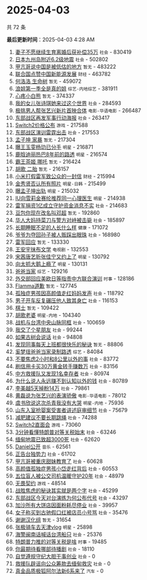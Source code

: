 # 2025-04-03

共 72 条


<!-- BEGIN -->

**最后更新时间**：2025-04-03 4:28 AM
1. [妻子不愿继续生育离婚后获补偿35万](https://m.weibo.cn/search?containerid=100103type%3D1%26t%3D10%26q%3D%23%E5%A6%BB%E5%AD%90%E4%B8%8D%E6%84%BF%E7%BB%A7%E7%BB%AD%E7%94%9F%E8%82%B2%E7%A6%BB%E5%A9%9A%E5%90%8E%E8%8E%B7%E8%A1%A5%E5%81%BF35%E4%B8%87%23&stream_entry_id=31&isnewpage=1&extparam=seat%3D1%26band_rank%3D1%26stream_entry_id%3D31%26pos%3D0%26filter_type%3Drealtimehot%26realpos%3D1%26c_type%3D31%26flag%3D1%26q%3D%2523%25E5%25A6%25BB%25E5%25AD%2590%25E4%25B8%258D%25E6%2584%25BF%25E7%25BB%25A7%25E7%25BB%25AD%25E7%2594%259F%25E8%2582%25B2%25E7%25A6%25BB%25E5%25A9%259A%25E5%2590%258E%25E8%258E%25B7%25E8%25A1%25A5%25E5%2581%25BF35%25E4%25B8%2587%2523%26cate%3D5001%26dgr%3D0%26lcate%3D5001%26display_time%3D1743611659%26pre_seqid%3D17436116598090180205223) `社会` - 830419
2. [日本九州岛附近6.2级地震](https://m.weibo.cn/search?containerid=100103type%3D1%26t%3D10%26q%3D%23%E6%97%A5%E6%9C%AC%E4%B9%9D%E5%B7%9E%E5%B2%9B%E9%99%84%E8%BF%916.2%E7%BA%A7%E5%9C%B0%E9%9C%87%23&stream_entry_id=31&isnewpage=1&extparam=seat%3D1%26band_rank%3D2%26stream_entry_id%3D31%26pos%3D1%26filter_type%3Drealtimehot%26realpos%3D2%26c_type%3D31%26flag%3D0%26q%3D%2523%25E6%2597%25A5%25E6%259C%25AC%25E4%25B9%259D%25E5%25B7%259E%25E5%25B2%259B%25E9%2599%2584%25E8%25BF%25916.2%25E7%25BA%25A7%25E5%259C%25B0%25E9%259C%2587%2523%26cate%3D5001%26dgr%3D0%26lcate%3D5001%26display_time%3D1743611659%26pre_seqid%3D17436116598090180205223) `社会` - 502802
3. [甲亢哥说中国是被低估的地方](https://m.weibo.cn/search?containerid=100103type%3D1%26t%3D10%26q%3D%E7%94%B2%E4%BA%A2%E5%93%A5%E8%AF%B4%E4%B8%AD%E5%9B%BD%E6%98%AF%E8%A2%AB%E4%BD%8E%E4%BC%B0%E7%9A%84%E5%9C%B0%E6%96%B9&stream_entry_id=31&isnewpage=1&extparam=seat%3D1%26band_rank%3D18%26stream_entry_id%3D31%26pos%3D17%26filter_type%3Drealtimehot%26realpos%3D18%26c_type%3D31%26flag%3D1%26q%3D%25E7%2594%25B2%25E4%25BA%25A2%25E5%2593%25A5%25E8%25AF%25B4%25E4%25B8%25AD%25E5%259B%25BD%25E6%2598%25AF%25E8%25A2%25AB%25E4%25BD%258E%25E4%25BC%25B0%25E7%259A%2584%25E5%259C%25B0%25E6%2596%25B9%26cate%3D5001%26dgr%3D0%26lcate%3D5001%26display_time%3D1743611659%26pre_seqid%3D17436116598090180205223) `暂无` - 483222
4. [联合国点赞中国新能源发展](https://m.weibo.cn/search?containerid=100103type%3D1%26t%3D10%26q%3D%23%E8%81%94%E5%90%88%E5%9B%BD%E7%82%B9%E8%B5%9E%E4%B8%AD%E5%9B%BD%E6%96%B0%E8%83%BD%E6%BA%90%E5%8F%91%E5%B1%95%23&stream_entry_id=31&isnewpage=1&extparam=seat%3D1%26band_rank%3D3%26stream_entry_id%3D31%26pos%3D2%26filter_type%3Drealtimehot%26realpos%3D3%26c_type%3D31%26flag%3D0%26q%3D%2523%25E8%2581%2594%25E5%2590%2588%25E5%259B%25BD%25E7%2582%25B9%25E8%25B5%259E%25E4%25B8%25AD%25E5%259B%25BD%25E6%2596%25B0%25E8%2583%25BD%25E6%25BA%2590%25E5%258F%2591%25E5%25B1%2595%2523%26cate%3D5001%26dgr%3D0%26lcate%3D5001%26display_time%3D1743611659%26pre_seqid%3D17436116598090180205223) `财经` - 463782
5. [何洛洛 生命树](https://m.weibo.cn/search?containerid=100103type%3D1%26t%3D10%26q%3D%E4%BD%95%E6%B4%9B%E6%B4%9B+%E7%94%9F%E5%91%BD%E6%A0%91&stream_entry_id=31&isnewpage=1&extparam=seat%3D1%26band_rank%3D4%26stream_entry_id%3D31%26pos%3D3%26filter_type%3Drealtimehot%26realpos%3D4%26c_type%3D31%26flag%3D1%26q%3D%25E4%25BD%2595%25E6%25B4%259B%25E6%25B4%259B%2520%25E7%2594%259F%25E5%2591%25BD%25E6%25A0%2591%26cate%3D5001%26dgr%3D0%26lcate%3D5001%26display_time%3D1743611659%26pre_seqid%3D17436116598090180205223) `暂无` - 459072
6. [浪姐第一季全是真的姐](https://m.weibo.cn/search?containerid=100103type%3D1%26t%3D10%26q%3D%23%E6%B5%AA%E5%A7%90%E7%AC%AC%E4%B8%80%E5%AD%A3%E5%85%A8%E6%98%AF%E7%9C%9F%E7%9A%84%E5%A7%90%23&stream_entry_id=31&isnewpage=1&extparam=seat%3D1%26band_rank%3D5%26stream_entry_id%3D31%26pos%3D4%26filter_type%3Drealtimehot%26realpos%3D5%26c_type%3D31%26flag%3D0%26q%3D%2523%25E6%25B5%25AA%25E5%25A7%2590%25E7%25AC%25AC%25E4%25B8%2580%25E5%25AD%25A3%25E5%2585%25A8%25E6%2598%25AF%25E7%259C%259F%25E7%259A%2584%25E5%25A7%2590%2523%26cate%3D5001%26dgr%3D0%26lcate%3D5001%26display_time%3D1743611659%26pre_seqid%3D17436116598090180205223) `综艺-内地综艺` - 381911
7. [心疼小白熊](https://m.weibo.cn/search?containerid=100103type%3D1%26t%3D10%26q%3D%E5%BF%83%E7%96%BC%E5%B0%8F%E7%99%BD%E7%86%8A&stream_entry_id=31&isnewpage=1&extparam=seat%3D1%26band_rank%3D6%26stream_entry_id%3D31%26pos%3D5%26filter_type%3Drealtimehot%26realpos%3D6%26c_type%3D31%26flag%3D1%26q%3D%25E5%25BF%2583%25E7%2596%25BC%25E5%25B0%258F%25E7%2599%25BD%25E7%2586%258A%26cate%3D5001%26dgr%3D0%26lcate%3D5001%26display_time%3D1743611659%26pre_seqid%3D17436116598090180205223) `暂无` - 374337
8. [我的女儿张诗琪她来过这个世界](https://m.weibo.cn/search?containerid=100103type%3D1%26t%3D10%26q%3D%23%E6%88%91%E7%9A%84%E5%A5%B3%E5%84%BF%E5%BC%A0%E8%AF%97%E7%90%AA%E5%A5%B9%E6%9D%A5%E8%BF%87%E8%BF%99%E4%B8%AA%E4%B8%96%E7%95%8C%23&stream_entry_id=31&isnewpage=1&extparam=seat%3D1%26band_rank%3D7%26stream_entry_id%3D31%26pos%3D6%26filter_type%3Drealtimehot%26realpos%3D7%26c_type%3D31%26flag%3D32768%26q%3D%2523%25E6%2588%2591%25E7%259A%2584%25E5%25A5%25B3%25E5%2584%25BF%25E5%25BC%25A0%25E8%25AF%2597%25E7%2590%25AA%25E5%25A5%25B9%25E6%259D%25A5%25E8%25BF%2587%25E8%25BF%2599%25E4%25B8%25AA%25E4%25B8%2596%25E7%2595%258C%2523%26cate%3D5001%26dgr%3D0%26lcate%3D5001%26display_time%3D1743611659%26pre_seqid%3D17436116598090180205223) `社会` - 284593
9. [极挑男人帮张艺兴新片首映合体](https://m.weibo.cn/search?containerid=100103type%3D1%26t%3D10%26q%3D%23%E6%9E%81%E6%8C%91%E7%94%B7%E4%BA%BA%E5%B8%AE%E5%BC%A0%E8%89%BA%E5%85%B4%E6%96%B0%E7%89%87%E9%A6%96%E6%98%A0%E5%90%88%E4%BD%93%23&stream_entry_id=31&isnewpage=1&extparam=seat%3D1%26band_rank%3D8%26stream_entry_id%3D31%26pos%3D7%26filter_type%3Drealtimehot%26realpos%3D8%26c_type%3D31%26flag%3D0%26q%3D%2523%25E6%259E%2581%25E6%258C%2591%25E7%2594%25B7%25E4%25BA%25BA%25E5%25B8%25AE%25E5%25BC%25A0%25E8%2589%25BA%25E5%2585%25B4%25E6%2596%25B0%25E7%2589%2587%25E9%25A6%2596%25E6%2598%25A0%25E5%2590%2588%25E4%25BD%2593%2523%26cate%3D5001%26dgr%3D0%26lcate%3D5001%26display_time%3D1743611659%26pre_seqid%3D17436116598090180205223) `电影-华语电影` - 266487
10. [东部战区再发军事行动海报](https://m.weibo.cn/search?containerid=100103type%3D1%26t%3D10%26q%3D%23%E4%B8%9C%E9%83%A8%E6%88%98%E5%8C%BA%E5%86%8D%E5%8F%91%E5%86%9B%E4%BA%8B%E8%A1%8C%E5%8A%A8%E6%B5%B7%E6%8A%A5%23&stream_entry_id=31&isnewpage=1&extparam=seat%3D1%26filter_type%3Drealtimehot%26lcate%3D5001%26c_type%3D31%26cate%3D5001%26pos%3D1%26dgr%3D0%26stream_entry_id%3D31%26realpos%3D2%26flag%3D1%26q%3D%2523%25E4%25B8%259C%25E9%2583%25A8%25E6%2588%2598%25E5%258C%25BA%25E5%2586%258D%25E5%258F%2591%25E5%2586%259B%25E4%25BA%258B%25E8%25A1%258C%25E5%258A%25A8%25E6%25B5%25B7%25E6%258A%25A5%2523%26band_rank%3D2%26display_time%3D1743614613%26pre_seqid%3D17436146135590155504641) `社会` - 263417
11. [Switch2价格公布](https://m.weibo.cn/search?containerid=100103type%3D1%26t%3D10%26q%3D%23Switch2%E4%BB%B7%E6%A0%BC%E5%85%AC%E5%B8%83%23&stream_entry_id=31&isnewpage=1&extparam=seat%3D1%26band_rank%3D9%26stream_entry_id%3D31%26pos%3D8%26filter_type%3Drealtimehot%26realpos%3D9%26c_type%3D31%26flag%3D0%26q%3D%2523Switch2%25E4%25BB%25B7%25E6%25A0%25BC%25E5%2585%25AC%25E5%25B8%2583%2523%26cate%3D5001%26dgr%3D0%26lcate%3D5001%26display_time%3D1743611659%26pre_seqid%3D17436116598090180205223) `游戏` - 217588
12. [东部战区演训雷霆出击](https://m.weibo.cn/search?containerid=100103type%3D1%26t%3D10%26q%3D%23%E4%B8%9C%E9%83%A8%E6%88%98%E5%8C%BA%E6%BC%94%E8%AE%AD%E9%9B%B7%E9%9C%86%E5%87%BA%E5%87%BB%23&stream_entry_id=31&isnewpage=1&extparam=seat%3D1%26band_rank%3D10%26stream_entry_id%3D31%26pos%3D9%26filter_type%3Drealtimehot%26realpos%3D10%26c_type%3D31%26flag%3D1%26q%3D%2523%25E4%25B8%259C%25E9%2583%25A8%25E6%2588%2598%25E5%258C%25BA%25E6%25BC%2594%25E8%25AE%25AD%25E9%259B%25B7%25E9%259C%2586%25E5%2587%25BA%25E5%2587%25BB%2523%26cate%3D5001%26dgr%3D0%26lcate%3D5001%26display_time%3D1743611659%26pre_seqid%3D17436116598090180205223) `社会` - 217553
13. [孟子坤 家暴](https://m.weibo.cn/search?containerid=100103type%3D1%26t%3D10%26q%3D%E5%AD%9F%E5%AD%90%E5%9D%A4+%E5%AE%B6%E6%9A%B4&stream_entry_id=31&isnewpage=1&extparam=seat%3D1%26band_rank%3D11%26stream_entry_id%3D31%26pos%3D10%26filter_type%3Drealtimehot%26realpos%3D11%26c_type%3D31%26flag%3D1%26q%3D%25E5%25AD%259F%25E5%25AD%2590%25E5%259D%25A4%2520%25E5%25AE%25B6%25E6%259A%25B4%26cate%3D5001%26dgr%3D0%26lcate%3D5001%26display_time%3D1743611659%26pre_seqid%3D17436116598090180205223) `暂无` - 217304
14. [曝王玉雯杨玏已分手](https://m.weibo.cn/search?containerid=100103type%3D1%26t%3D10%26q%3D%23%E6%9B%9D%E7%8E%8B%E7%8E%89%E9%9B%AF%E6%9D%A8%E7%8E%8F%E5%B7%B2%E5%88%86%E6%89%8B%23&stream_entry_id=31&isnewpage=1&extparam=seat%3D1%26band_rank%3D12%26stream_entry_id%3D31%26pos%3D11%26filter_type%3Drealtimehot%26realpos%3D12%26c_type%3D31%26flag%3D2%26q%3D%2523%25E6%259B%259D%25E7%258E%258B%25E7%258E%2589%25E9%259B%25AF%25E6%259D%25A8%25E7%258E%258F%25E5%25B7%25B2%25E5%2588%2586%25E6%2589%258B%2523%26cate%3D5001%26dgr%3D0%26lcate%3D5001%26display_time%3D1743611659%26pre_seqid%3D17436116598090180205223) `明星` - 216871
15. [鹿晗迪丽热巴8年前的路透](https://m.weibo.cn/search?containerid=100103type%3D1%26t%3D10%26q%3D%23%E9%B9%BF%E6%99%97%E8%BF%AA%E4%B8%BD%E7%83%AD%E5%B7%B48%E5%B9%B4%E5%89%8D%E7%9A%84%E8%B7%AF%E9%80%8F%23&stream_entry_id=31&isnewpage=1&extparam=seat%3D1%26band_rank%3D13%26stream_entry_id%3D31%26pos%3D12%26filter_type%3Drealtimehot%26realpos%3D13%26c_type%3D31%26flag%3D2%26q%3D%2523%25E9%25B9%25BF%25E6%2599%2597%25E8%25BF%25AA%25E4%25B8%25BD%25E7%2583%25AD%25E5%25B7%25B48%25E5%25B9%25B4%25E5%2589%258D%25E7%259A%2584%25E8%25B7%25AF%25E9%2580%258F%2523%26cate%3D5001%26dgr%3D0%26lcate%3D5001%26display_time%3D1743611659%26pre_seqid%3D17436116598090180205223) `明星` - 216574
16. [霸王茶姬 哪吒](https://m.weibo.cn/search?containerid=100103type%3D1%26t%3D10%26q%3D%E9%9C%B8%E7%8E%8B%E8%8C%B6%E5%A7%AC+%E5%93%AA%E5%90%92&stream_entry_id=31&isnewpage=1&extparam=seat%3D1%26band_rank%3D14%26stream_entry_id%3D31%26pos%3D13%26filter_type%3Drealtimehot%26realpos%3D14%26c_type%3D31%26flag%3D1%26q%3D%25E9%259C%25B8%25E7%258E%258B%25E8%258C%25B6%25E5%25A7%25AC%2520%25E5%2593%25AA%25E5%2590%2592%26cate%3D5001%26dgr%3D0%26lcate%3D5001%26display_time%3D1743611659%26pre_seqid%3D17436116598090180205223) `暂无` - 216424
17. [胡歌 二胎](https://m.weibo.cn/search?containerid=100103type%3D1%26t%3D10%26q%3D%E8%83%A1%E6%AD%8C+%E4%BA%8C%E8%83%8E&stream_entry_id=31&isnewpage=1&extparam=seat%3D1%26band_rank%3D15%26stream_entry_id%3D31%26pos%3D14%26filter_type%3Drealtimehot%26realpos%3D15%26c_type%3D31%26flag%3D2%26q%3D%25E8%2583%25A1%25E6%25AD%258C%2520%25E4%25BA%258C%25E8%2583%258E%26cate%3D5001%26dgr%3D0%26lcate%3D5001%26display_time%3D1743611659%26pre_seqid%3D17436116598090180205223) `暂无` - 216157
18. [小米打假雷军致公众的一封信](https://m.weibo.cn/search?containerid=100103type%3D1%26t%3D10%26q%3D%23%E5%B0%8F%E7%B1%B3%E6%89%93%E5%81%87%E9%9B%B7%E5%86%9B%E8%87%B4%E5%85%AC%E4%BC%97%E7%9A%84%E4%B8%80%E5%B0%81%E4%BF%A1%23&stream_entry_id=31&isnewpage=1&extparam=seat%3D1%26band_rank%3D16%26stream_entry_id%3D31%26pos%3D15%26filter_type%3Drealtimehot%26realpos%3D16%26c_type%3D31%26flag%3D2%26q%3D%2523%25E5%25B0%258F%25E7%25B1%25B3%25E6%2589%2593%25E5%2581%2587%25E9%259B%25B7%25E5%2586%259B%25E8%2587%25B4%25E5%2585%25AC%25E4%25BC%2597%25E7%259A%2584%25E4%25B8%2580%25E5%25B0%2581%25E4%25BF%25A1%2523%26cate%3D5001%26dgr%3D0%26lcate%3D5001%26display_time%3D1743611659%26pre_seqid%3D17436116598090180205223) `财经` - 215994
19. [金秀贤否认所有照片](https://m.weibo.cn/search?containerid=100103type%3D1%26t%3D10%26q%3D%23%E9%87%91%E7%A7%80%E8%B4%A4%E5%90%A6%E8%AE%A4%E6%89%80%E6%9C%89%E7%85%A7%E7%89%87%23&stream_entry_id=31&isnewpage=1&extparam=seat%3D1%26band_rank%3D17%26stream_entry_id%3D31%26pos%3D16%26filter_type%3Drealtimehot%26realpos%3D17%26c_type%3D31%26flag%3D1%26q%3D%2523%25E9%2587%2591%25E7%25A7%2580%25E8%25B4%25A4%25E5%2590%25A6%25E8%25AE%25A4%25E6%2589%2580%25E6%259C%2589%25E7%2585%25A7%25E7%2589%2587%2523%26cate%3D5001%26dgr%3D0%26lcate%3D5001%26display_time%3D1743611659%26pre_seqid%3D17436116598090180205223) `明星-日韩` - 215499
20. [曝孟子坤出轨](https://m.weibo.cn/search?containerid=100103type%3D1%26t%3D10%26q%3D%23%E6%9B%9D%E5%AD%9F%E5%AD%90%E5%9D%A4%E5%87%BA%E8%BD%A8%23&stream_entry_id=31&isnewpage=1&extparam=seat%3D1%26band_rank%3D19%26stream_entry_id%3D31%26pos%3D18%26filter_type%3Drealtimehot%26realpos%3D19%26c_type%3D31%26flag%3D0%26q%3D%2523%25E6%259B%259D%25E5%25AD%259F%25E5%25AD%2590%25E5%259D%25A4%25E5%2587%25BA%25E8%25BD%25A8%2523%26cate%3D5001%26dgr%3D0%26lcate%3D5001%26display_time%3D1743611659%26pre_seqid%3D17436116598090180205223) `明星` - 215032
21. [IU向雪莉金赛纶推荐同一心理医生](https://m.weibo.cn/search?containerid=100103type%3D1%26t%3D10%26q%3D%23IU%E5%90%91%E9%9B%AA%E8%8E%89%E9%87%91%E8%B5%9B%E7%BA%B6%E6%8E%A8%E8%8D%90%E5%90%8C%E4%B8%80%E5%BF%83%E7%90%86%E5%8C%BB%E7%94%9F%23&stream_entry_id=31&isnewpage=1&extparam=seat%3D1%26band_rank%3D20%26stream_entry_id%3D31%26pos%3D19%26filter_type%3Drealtimehot%26realpos%3D20%26c_type%3D31%26flag%3D2%26q%3D%2523IU%25E5%2590%2591%25E9%259B%25AA%25E8%258E%2589%25E9%2587%2591%25E8%25B5%259B%25E7%25BA%25B6%25E6%258E%25A8%25E8%258D%2590%25E5%2590%258C%25E4%25B8%2580%25E5%25BF%2583%25E7%2590%2586%25E5%258C%25BB%25E7%2594%259F%2523%26cate%3D5001%26dgr%3D0%26lcate%3D5001%26display_time%3D1743611659%26pre_seqid%3D17436116598090180205223) `明星` - 214938
22. [雷军捐资1亿成立守护资金消息不实](https://m.weibo.cn/search?containerid=100103type%3D1%26t%3D10%26q%3D%23%E9%9B%B7%E5%86%9B%E6%8D%90%E8%B5%841%E4%BA%BF%E6%88%90%E7%AB%8B%E5%AE%88%E6%8A%A4%E8%B5%84%E9%87%91%E6%B6%88%E6%81%AF%E4%B8%8D%E5%AE%9E%23&stream_entry_id=31&isnewpage=1&extparam=seat%3D1%26band_rank%3D21%26stream_entry_id%3D31%26pos%3D20%26filter_type%3Drealtimehot%26realpos%3D21%26c_type%3D31%26flag%3D32772%26q%3D%2523%25E9%259B%25B7%25E5%2586%259B%25E6%258D%2590%25E8%25B5%25841%25E4%25BA%25BF%25E6%2588%2590%25E7%25AB%258B%25E5%25AE%2588%25E6%258A%25A4%25E8%25B5%2584%25E9%2587%2591%25E6%25B6%2588%25E6%2581%25AF%25E4%25B8%258D%25E5%25AE%259E%2523%26cate%3D5001%26dgr%3D0%26lcate%3D5001%26display_time%3D1743611659%26pre_seqid%3D17436116598090180205223) `社会` - 214683
23. [豆包你现在改名叫邓超](https://m.weibo.cn/search?containerid=100103type%3D1%26t%3D10%26q%3D%E8%B1%86%E5%8C%85%E4%BD%A0%E7%8E%B0%E5%9C%A8%E6%94%B9%E5%90%8D%E5%8F%AB%E9%82%93%E8%B6%85&stream_entry_id=31&isnewpage=1&extparam=seat%3D1%26band_rank%3D22%26stream_entry_id%3D31%26pos%3D21%26filter_type%3Drealtimehot%26realpos%3D22%26c_type%3D31%26flag%3D1%26q%3D%25E8%25B1%2586%25E5%258C%2585%25E4%25BD%25A0%25E7%258E%25B0%25E5%259C%25A8%25E6%2594%25B9%25E5%2590%258D%25E5%258F%25AB%25E9%2582%2593%25E8%25B6%2585%26cate%3D5001%26dgr%3D0%26lcate%3D5001%26display_time%3D1743611659%26pre_seqid%3D17436116598090180205223) `暂无` - 192860
24. [华人大妈持菜刀与警方对峙被击毙](https://m.weibo.cn/search?containerid=100103type%3D1%26t%3D10%26q%3D%23%E5%8D%8E%E4%BA%BA%E5%A4%A7%E5%A6%88%E6%8C%81%E8%8F%9C%E5%88%80%E4%B8%8E%E8%AD%A6%E6%96%B9%E5%AF%B9%E5%B3%99%E8%A2%AB%E5%87%BB%E6%AF%99%23&stream_entry_id=31&isnewpage=1&extparam=seat%3D1%26band_rank%3D23%26stream_entry_id%3D31%26pos%3D22%26filter_type%3Drealtimehot%26realpos%3D23%26c_type%3D31%26flag%3D0%26q%3D%2523%25E5%258D%258E%25E4%25BA%25BA%25E5%25A4%25A7%25E5%25A6%2588%25E6%258C%2581%25E8%258F%259C%25E5%2588%2580%25E4%25B8%258E%25E8%25AD%25A6%25E6%2596%25B9%25E5%25AF%25B9%25E5%25B3%2599%25E8%25A2%25AB%25E5%2587%25BB%25E6%25AF%2599%2523%26cate%3D5001%26dgr%3D0%26lcate%3D5001%26display_time%3D1743611659%26pre_seqid%3D17436116598090180205223) `社会` - 185897
25. [长期睡眠不足的人长什么样](https://m.weibo.cn/search?containerid=100103type%3D1%26t%3D10%26q%3D%23%E9%95%BF%E6%9C%9F%E7%9D%A1%E7%9C%A0%E4%B8%8D%E8%B6%B3%E7%9A%84%E4%BA%BA%E9%95%BF%E4%BB%80%E4%B9%88%E6%A0%B7%23&stream_entry_id=31&isnewpage=1&extparam=seat%3D1%26band_rank%3D24%26stream_entry_id%3D31%26pos%3D23%26filter_type%3Drealtimehot%26realpos%3D24%26c_type%3D31%26flag%3D0%26q%3D%2523%25E9%2595%25BF%25E6%259C%259F%25E7%259D%25A1%25E7%259C%25A0%25E4%25B8%258D%25E8%25B6%25B3%25E7%259A%2584%25E4%25BA%25BA%25E9%2595%25BF%25E4%25BB%2580%25E4%25B9%2588%25E6%25A0%25B7%2523%26cate%3D5001%26dgr%3D0%26lcate%3D5001%26display_time%3D1743611659%26pre_seqid%3D17436116598090180205223) `健康` - 171072
26. [爷爷为夺回孙子被人贩踩出眼珠](https://m.weibo.cn/search?containerid=100103type%3D1%26t%3D10%26q%3D%23%E7%88%B7%E7%88%B7%E4%B8%BA%E5%A4%BA%E5%9B%9E%E5%AD%99%E5%AD%90%E8%A2%AB%E4%BA%BA%E8%B4%A9%E8%B8%A9%E5%87%BA%E7%9C%BC%E7%8F%A0%23&stream_entry_id=31&isnewpage=1&extparam=seat%3D1%26band_rank%3D25%26stream_entry_id%3D31%26pos%3D24%26filter_type%3Drealtimehot%26realpos%3D25%26c_type%3D31%26flag%3D0%26q%3D%2523%25E7%2588%25B7%25E7%2588%25B7%25E4%25B8%25BA%25E5%25A4%25BA%25E5%259B%259E%25E5%25AD%2599%25E5%25AD%2590%25E8%25A2%25AB%25E4%25BA%25BA%25E8%25B4%25A9%25E8%25B8%25A9%25E5%2587%25BA%25E7%259C%25BC%25E7%258F%25A0%2523%26cate%3D5001%26dgr%3D0%26lcate%3D5001%26display_time%3D1743611659%26pre_seqid%3D17436116598090180205223) `社会` - 168980
27. [雷军回应](https://m.weibo.cn/search?containerid=100103type%3D1%26t%3D10%26q%3D%E9%9B%B7%E5%86%9B%E5%9B%9E%E5%BA%94&stream_entry_id=31&isnewpage=1&extparam=seat%3D1%26band_rank%3D26%26stream_entry_id%3D31%26pos%3D25%26filter_type%3Drealtimehot%26realpos%3D26%26c_type%3D31%26flag%3D0%26q%3D%25E9%259B%25B7%25E5%2586%259B%25E5%259B%259E%25E5%25BA%2594%26cate%3D5001%26dgr%3D0%26lcate%3D5001%26display_time%3D1743611659%26pre_seqid%3D17436116598090180205223) `暂无` - 133330
28. [王安宇抹布文学](https://m.weibo.cn/search?containerid=100103type%3D1%26t%3D10%26q%3D%E7%8E%8B%E5%AE%89%E5%AE%87%E6%8A%B9%E5%B8%83%E6%96%87%E5%AD%A6&stream_entry_id=31&isnewpage=1&extparam=seat%3D1%26band_rank%3D27%26stream_entry_id%3D31%26pos%3D26%26filter_type%3Drealtimehot%26realpos%3D27%26c_type%3D31%26flag%3D1%26q%3D%25E7%258E%258B%25E5%25AE%2589%25E5%25AE%2587%25E6%258A%25B9%25E5%25B8%2583%25E6%2596%2587%25E5%25AD%25A6%26cate%3D5001%26dgr%3D0%26lcate%3D5001%26display_time%3D1743611659%26pre_seqid%3D17436116598090180205223) `电视剧` - 132553
29. [宋茜唐艺昕张佳宁又约上了](https://m.weibo.cn/search?containerid=100103type%3D1%26t%3D10%26q%3D%23%E5%AE%8B%E8%8C%9C%E5%94%90%E8%89%BA%E6%98%95%E5%BC%A0%E4%BD%B3%E5%AE%81%E5%8F%88%E7%BA%A6%E4%B8%8A%E4%BA%86%23&stream_entry_id=31&isnewpage=1&extparam=seat%3D1%26band_rank%3D28%26stream_entry_id%3D31%26pos%3D27%26filter_type%3Drealtimehot%26realpos%3D28%26c_type%3D31%26flag%3D0%26q%3D%2523%25E5%25AE%258B%25E8%258C%259C%25E5%2594%2590%25E8%2589%25BA%25E6%2598%2595%25E5%25BC%25A0%25E4%25BD%25B3%25E5%25AE%2581%25E5%258F%2588%25E7%25BA%25A6%25E4%25B8%258A%25E4%25BA%2586%2523%26cate%3D5001%26dgr%3D0%26lcate%3D5001%26display_time%3D1743611659%26pre_seqid%3D17436116598090180205223) `明星` - 130792
30. [向太抓大鹅上瘾了](https://m.weibo.cn/search?containerid=100103type%3D1%26t%3D10%26q%3D%23%E5%90%91%E5%A4%AA%E6%8A%93%E5%A4%A7%E9%B9%85%E4%B8%8A%E7%98%BE%E4%BA%86%23&stream_entry_id=31&isnewpage=1&extparam=seat%3D1%26band_rank%3D29%26stream_entry_id%3D31%26pos%3D28%26filter_type%3Drealtimehot%26realpos%3D29%26c_type%3D31%26flag%3D0%26q%3D%2523%25E5%2590%2591%25E5%25A4%25AA%25E6%258A%2593%25E5%25A4%25A7%25E9%25B9%2585%25E4%25B8%258A%25E7%2598%25BE%25E4%25BA%2586%2523%26cate%3D5001%26dgr%3D0%26lcate%3D5001%26display_time%3D1743611659%26pre_seqid%3D17436116598090180205223) `明星` - 130131
31. [爸爸当家](https://m.weibo.cn/search?containerid=100103type%3D1%26t%3D10%26q%3D%E7%88%B8%E7%88%B8%E5%BD%93%E5%AE%B6&stream_entry_id=31&isnewpage=1&extparam=seat%3D1%26band_rank%3D30%26stream_entry_id%3D31%26pos%3D29%26filter_type%3Drealtimehot%26realpos%3D30%26c_type%3D31%26flag%3D1%26q%3D%25E7%2588%25B8%25E7%2588%25B8%25E5%25BD%2593%25E5%25AE%25B6%26cate%3D5001%26dgr%3D0%26lcate%3D5001%26display_time%3D1743611659%26pre_seqid%3D17436116598090180205223) `综艺` - 129216
32. [外交部回应美欧日等指责中方联合演训](https://m.weibo.cn/search?containerid=100103type%3D1%26t%3D10%26q%3D%23%E5%A4%96%E4%BA%A4%E9%83%A8%E5%9B%9E%E5%BA%94%E7%BE%8E%E6%AC%A7%E6%97%A5%E7%AD%89%E6%8C%87%E8%B4%A3%E4%B8%AD%E6%96%B9%E8%81%94%E5%90%88%E6%BC%94%E8%AE%AD%23&stream_entry_id=31&isnewpage=1&extparam=seat%3D1%26band_rank%3D31%26stream_entry_id%3D31%26pos%3D30%26filter_type%3Drealtimehot%26realpos%3D31%26c_type%3D31%26flag%3D1%26q%3D%2523%25E5%25A4%2596%25E4%25BA%25A4%25E9%2583%25A8%25E5%259B%259E%25E5%25BA%2594%25E7%25BE%258E%25E6%25AC%25A7%25E6%2597%25A5%25E7%25AD%2589%25E6%258C%2587%25E8%25B4%25A3%25E4%25B8%25AD%25E6%2596%25B9%25E8%2581%2594%25E5%2590%2588%25E6%25BC%2594%25E8%25AE%25AD%2523%26cate%3D5001%26dgr%3D0%26lcate%3D5001%26display_time%3D1743611659%26pre_seqid%3D17436116598090180205223) `时事` - 128186
33. [Flamma道歉](https://m.weibo.cn/search?containerid=100103type%3D1%26t%3D10%26q%3DFlamma%E9%81%93%E6%AD%89&stream_entry_id=31&isnewpage=1&extparam=seat%3D1%26band_rank%3D32%26stream_entry_id%3D31%26pos%3D31%26filter_type%3Drealtimehot%26realpos%3D32%26c_type%3D31%26flag%3D1%26q%3DFlamma%25E9%2581%2593%25E6%25AD%2589%26cate%3D5001%26dgr%3D0%26lcate%3D5001%26display_time%3D1743611659%26pre_seqid%3D17436116598090180205223) `暂无` - 127745
34. [孤独症男孩因高颜值走红妈妈发声](https://m.weibo.cn/search?containerid=100103type%3D1%26t%3D10%26q%3D%23%E5%AD%A4%E7%8B%AC%E7%97%87%E7%94%B7%E5%AD%A9%E5%9B%A0%E9%AB%98%E9%A2%9C%E5%80%BC%E8%B5%B0%E7%BA%A2%E5%A6%88%E5%A6%88%E5%8F%91%E5%A3%B0%23&stream_entry_id=31&isnewpage=1&extparam=seat%3D1%26band_rank%3D33%26stream_entry_id%3D31%26pos%3D32%26filter_type%3Drealtimehot%26realpos%3D33%26c_type%3D31%26flag%3D0%26q%3D%2523%25E5%25AD%25A4%25E7%258B%25AC%25E7%2597%2587%25E7%2594%25B7%25E5%25AD%25A9%25E5%259B%25A0%25E9%25AB%2598%25E9%25A2%259C%25E5%2580%25BC%25E8%25B5%25B0%25E7%25BA%25A2%25E5%25A6%2588%25E5%25A6%2588%25E5%258F%2591%25E5%25A3%25B0%2523%26cate%3D5001%26dgr%3D0%26lcate%3D5001%26display_time%3D1743611659%26pre_seqid%3D17436116598090180205223) `社会` - 118792
35. [男子开车反复碾压他人致其身亡](https://m.weibo.cn/search?containerid=100103type%3D1%26t%3D10%26q%3D%23%E7%94%B7%E5%AD%90%E5%BC%80%E8%BD%A6%E5%8F%8D%E5%A4%8D%E7%A2%BE%E5%8E%8B%E4%BB%96%E4%BA%BA%E8%87%B4%E5%85%B6%E8%BA%AB%E4%BA%A1%23&stream_entry_id=31&isnewpage=1&extparam=seat%3D1%26band_rank%3D34%26stream_entry_id%3D31%26pos%3D33%26filter_type%3Drealtimehot%26realpos%3D34%26c_type%3D31%26flag%3D0%26q%3D%2523%25E7%2594%25B7%25E5%25AD%2590%25E5%25BC%2580%25E8%25BD%25A6%25E5%258F%258D%25E5%25A4%258D%25E7%25A2%25BE%25E5%258E%258B%25E4%25BB%2596%25E4%25BA%25BA%25E8%2587%25B4%25E5%2585%25B6%25E8%25BA%25AB%25E4%25BA%25A1%2523%26cate%3D5001%26dgr%3D0%26lcate%3D5001%26display_time%3D1743611659%26pre_seqid%3D17436116598090180205223) `社会` - 116153
36. [棋士](https://m.weibo.cn/search?containerid=100103type%3D1%26t%3D10%26q%3D%E6%A3%8B%E5%A3%AB&stream_entry_id=31&isnewpage=1&extparam=seat%3D1%26band_rank%3D35%26stream_entry_id%3D31%26pos%3D34%26filter_type%3Drealtimehot%26realpos%3D35%26c_type%3D31%26flag%3D1%26q%3D%25E6%25A3%258B%25E5%25A3%25AB%26cate%3D5001%26dgr%3D0%26lcate%3D5001%26display_time%3D1743611659%26pre_seqid%3D17436116598090180205223) `暂无` - 109422
37. [胡歌老婆](https://m.weibo.cn/search?containerid=100103type%3D1%26t%3D10%26q%3D%E8%83%A1%E6%AD%8C%E8%80%81%E5%A9%86&stream_entry_id=31&isnewpage=1&extparam=seat%3D1%26band_rank%3D36%26stream_entry_id%3D31%26pos%3D35%26filter_type%3Drealtimehot%26realpos%3D36%26c_type%3D31%26flag%3D0%26q%3D%25E8%2583%25A1%25E6%25AD%258C%25E8%2580%2581%25E5%25A9%2586%26cate%3D5001%26dgr%3D0%26lcate%3D5001%26display_time%3D1743611659%26pre_seqid%3D17436116598090180205223) `明星-内地` - 104340
38. [战机与台湾中央山脉同框](https://m.weibo.cn/search?containerid=100103type%3D1%26t%3D10%26q%3D%23%E6%88%98%E6%9C%BA%E4%B8%8E%E5%8F%B0%E6%B9%BE%E4%B8%AD%E5%A4%AE%E5%B1%B1%E8%84%89%E5%90%8C%E6%A1%86%23&stream_entry_id=31&isnewpage=1&extparam=seat%3D1%26band_rank%3D37%26stream_entry_id%3D31%26pos%3D36%26filter_type%3Drealtimehot%26realpos%3D37%26c_type%3D31%26flag%3D0%26q%3D%2523%25E6%2588%2598%25E6%259C%25BA%25E4%25B8%258E%25E5%258F%25B0%25E6%25B9%25BE%25E4%25B8%25AD%25E5%25A4%25AE%25E5%25B1%25B1%25E8%2584%2589%25E5%2590%258C%25E6%25A1%2586%2523%26cate%3D5001%26dgr%3D0%26lcate%3D5001%26display_time%3D1743611659%26pre_seqid%3D17436116598090180205223) `社会` - 100659
39. [我交了个星朋友](https://m.weibo.cn/search?containerid=100103type%3D1%26t%3D10%26q%3D%23%E6%88%91%E4%BA%A4%E4%BA%86%E4%B8%AA%E6%98%9F%E6%9C%8B%E5%8F%8B%23&stream_entry_id=31&isnewpage=1&extparam=seat%3D1%26band_rank%3D39%26stream_entry_id%3D31%26pos%3D38%26filter_type%3Drealtimehot%26realpos%3D39%26c_type%3D31%26flag%3D1%26q%3D%2523%25E6%2588%2591%25E4%25BA%25A4%25E4%25BA%2586%25E4%25B8%25AA%25E6%2598%259F%25E6%259C%258B%25E5%258F%258B%2523%26cate%3D5001%26dgr%3D0%26lcate%3D5001%26display_time%3D1743611659%26pre_seqid%3D17436116598090180205223) `社会` - 99244
40. [如果古树会说话](https://m.weibo.cn/search?containerid=100103type%3D1%26t%3D10%26q%3D%23%E5%A6%82%E6%9E%9C%E5%8F%A4%E6%A0%91%E4%BC%9A%E8%AF%B4%E8%AF%9D%23&stream_entry_id=31&isnewpage=1&extparam=seat%3D1%26band_rank%3D38%26stream_entry_id%3D31%26pos%3D37%26filter_type%3Drealtimehot%26realpos%3D38%26c_type%3D31%26flag%3D0%26q%3D%2523%25E5%25A6%2582%25E6%259E%259C%25E5%258F%25A4%25E6%25A0%2591%25E4%25BC%259A%25E8%25AF%25B4%25E8%25AF%259D%2523%26cate%3D5001%26dgr%3D0%26lcate%3D5001%26display_time%3D1743611659%26pre_seqid%3D17436116598090180205223) `社会` - 94808
41. [发现同事每天上班都很快乐的秘诀](https://m.weibo.cn/search?containerid=100103type%3D1%26t%3D10%26q%3D%E5%8F%91%E7%8E%B0%E5%90%8C%E4%BA%8B%E6%AF%8F%E5%A4%A9%E4%B8%8A%E7%8F%AD%E9%83%BD%E5%BE%88%E5%BF%AB%E4%B9%90%E7%9A%84%E7%A7%98%E8%AF%80&stream_entry_id=31&isnewpage=1&extparam=seat%3D1%26band_rank%3D40%26stream_entry_id%3D31%26pos%3D39%26filter_type%3Drealtimehot%26realpos%3D40%26c_type%3D31%26flag%3D0%26q%3D%25E5%258F%2591%25E7%258E%25B0%25E5%2590%258C%25E4%25BA%258B%25E6%25AF%258F%25E5%25A4%25A9%25E4%25B8%258A%25E7%258F%25AD%25E9%2583%25BD%25E5%25BE%2588%25E5%25BF%25AB%25E4%25B9%2590%25E7%259A%2584%25E7%25A7%2598%25E8%25AF%2580%26cate%3D5001%26dgr%3D0%26lcate%3D5001%26display_time%3D1743611659%26pre_seqid%3D17436116598090180205223) `暂无` - 88806
42. [奚梦瑶爸爸当家录制路透](https://m.weibo.cn/search?containerid=100103type%3D1%26t%3D10%26q%3D%23%E5%A5%9A%E6%A2%A6%E7%91%B6%E7%88%B8%E7%88%B8%E5%BD%93%E5%AE%B6%E5%BD%95%E5%88%B6%E8%B7%AF%E9%80%8F%23&stream_entry_id=31&isnewpage=1&extparam=seat%3D1%26band_rank%3D41%26stream_entry_id%3D31%26pos%3D40%26filter_type%3Drealtimehot%26realpos%3D41%26c_type%3D31%26flag%3D0%26q%3D%2523%25E5%25A5%259A%25E6%25A2%25A6%25E7%2591%25B6%25E7%2588%25B8%25E7%2588%25B8%25E5%25BD%2593%25E5%25AE%25B6%25E5%25BD%2595%25E5%2588%25B6%25E8%25B7%25AF%25E9%2580%258F%2523%26cate%3D5001%26dgr%3D0%26lcate%3D5001%26display_time%3D1743611659%26pre_seqid%3D17436116598090180205223) `综艺` - 84084
43. [不要焦虑2小时和8公里以外的事](https://m.weibo.cn/search?containerid=100103type%3D1%26t%3D10%26q%3D%23%E4%B8%8D%E8%A6%81%E7%84%A6%E8%99%912%E5%B0%8F%E6%97%B6%E5%92%8C8%E5%85%AC%E9%87%8C%E4%BB%A5%E5%A4%96%E7%9A%84%E4%BA%8B%23&stream_entry_id=31&isnewpage=1&extparam=seat%3D1%26band_rank%3D42%26stream_entry_id%3D31%26pos%3D41%26filter_type%3Drealtimehot%26realpos%3D42%26c_type%3D31%26flag%3D1%26q%3D%2523%25E4%25B8%258D%25E8%25A6%2581%25E7%2584%25A6%25E8%2599%25912%25E5%25B0%258F%25E6%2597%25B6%25E5%2592%258C8%25E5%2585%25AC%25E9%2587%258C%25E4%25BB%25A5%25E5%25A4%2596%25E7%259A%2584%25E4%25BA%258B%2523%26cate%3D5001%26dgr%3D0%26lcate%3D5001%26display_time%3D1743611659%26pre_seqid%3D17436116598090180205223) `社会` - 83772
44. [刷信用卡买30万黄金转手赚数万](https://m.weibo.cn/search?containerid=100103type%3D1%26t%3D10%26q%3D%23%E5%88%B7%E4%BF%A1%E7%94%A8%E5%8D%A1%E4%B9%B030%E4%B8%87%E9%BB%84%E9%87%91%E8%BD%AC%E6%89%8B%E8%B5%9A%E6%95%B0%E4%B8%87%23&stream_entry_id=31&isnewpage=1&extparam=seat%3D1%26band_rank%3D43%26stream_entry_id%3D31%26pos%3D42%26filter_type%3Drealtimehot%26realpos%3D43%26c_type%3D31%26flag%3D0%26q%3D%2523%25E5%2588%25B7%25E4%25BF%25A1%25E7%2594%25A8%25E5%258D%25A1%25E4%25B9%25B030%25E4%25B8%2587%25E9%25BB%2584%25E9%2587%2591%25E8%25BD%25AC%25E6%2589%258B%25E8%25B5%259A%25E6%2595%25B0%25E4%25B8%2587%2523%26cate%3D5001%26dgr%3D0%26lcate%3D5001%26display_time%3D1743611659%26pre_seqid%3D17436116598090180205223) `社会` - 83156
45. [中方救援队又发现1名幸存者](https://m.weibo.cn/search?containerid=100103type%3D1%26t%3D10%26q%3D%23%E4%B8%AD%E6%96%B9%E6%95%91%E6%8F%B4%E9%98%9F%E5%8F%88%E5%8F%91%E7%8E%B01%E5%90%8D%E5%B9%B8%E5%AD%98%E8%80%85%23&stream_entry_id=31&isnewpage=1&extparam=seat%3D1%26filter_type%3Drealtimehot%26lcate%3D5001%26c_type%3D31%26cate%3D5001%26pos%3D24%26dgr%3D0%26stream_entry_id%3D31%26realpos%3D25%26flag%3D1%26q%3D%2523%25E4%25B8%25AD%25E6%2596%25B9%25E6%2595%2591%25E6%258F%25B4%25E9%2598%259F%25E5%258F%2588%25E5%258F%2591%25E7%258E%25B01%25E5%2590%258D%25E5%25B9%25B8%25E5%25AD%2598%25E8%2580%2585%2523%26band_rank%3D25%26display_time%3D1743614613%26pre_seqid%3D17436146135590155504641) `社会` - 80974
46. [为什么说人永远赚不到认知以外的钱](https://m.weibo.cn/search?containerid=100103type%3D1%26t%3D10%26q%3D%23%E4%B8%BA%E4%BB%80%E4%B9%88%E8%AF%B4%E4%BA%BA%E6%B0%B8%E8%BF%9C%E8%B5%9A%E4%B8%8D%E5%88%B0%E8%AE%A4%E7%9F%A5%E4%BB%A5%E5%A4%96%E7%9A%84%E9%92%B1%23&stream_entry_id=31&isnewpage=1&extparam=seat%3D1%26band_rank%3D44%26stream_entry_id%3D31%26pos%3D43%26filter_type%3Drealtimehot%26realpos%3D44%26c_type%3D31%26flag%3D0%26q%3D%2523%25E4%25B8%25BA%25E4%25BB%2580%25E4%25B9%2588%25E8%25AF%25B4%25E4%25BA%25BA%25E6%25B0%25B8%25E8%25BF%259C%25E8%25B5%259A%25E4%25B8%258D%25E5%2588%25B0%25E8%25AE%25A4%25E7%259F%25A5%25E4%25BB%25A5%25E5%25A4%2596%25E7%259A%2584%25E9%2592%25B1%2523%26cate%3D5001%26dgr%3D0%26lcate%3D5001%26display_time%3D1743611659%26pre_seqid%3D17436116598090180205223) `社会` - 80789
47. [李美越5天掉粉14万](https://m.weibo.cn/search?containerid=100103type%3D1%26t%3D10%26q%3D%23%E6%9D%8E%E7%BE%8E%E8%B6%8A5%E5%A4%A9%E6%8E%89%E7%B2%8914%E4%B8%87%23&stream_entry_id=31&isnewpage=1&extparam=seat%3D1%26filter_type%3Drealtimehot%26lcate%3D5001%26c_type%3D31%26cate%3D5001%26pos%3D25%26dgr%3D0%26stream_entry_id%3D31%26realpos%3D26%26flag%3D1%26q%3D%2523%25E6%259D%258E%25E7%25BE%258E%25E8%25B6%258A5%25E5%25A4%25A9%25E6%258E%2589%25E7%25B2%258914%25E4%25B8%2587%2523%26band_rank%3D26%26display_time%3D1743614613%26pre_seqid%3D17436146135590155504641) `社会` - 79861
48. [黄磊说为张艺兴的表演骄傲](https://m.weibo.cn/search?containerid=100103type%3D1%26t%3D10%26q%3D%23%E9%BB%84%E7%A3%8A%E8%AF%B4%E4%B8%BA%E5%BC%A0%E8%89%BA%E5%85%B4%E7%9A%84%E8%A1%A8%E6%BC%94%E9%AA%84%E5%82%B2%23&stream_entry_id=31&isnewpage=1&extparam=seat%3D1%26filter_type%3Drealtimehot%26lcate%3D5001%26c_type%3D31%26cate%3D5001%26pos%3D27%26dgr%3D0%26stream_entry_id%3D31%26realpos%3D28%26flag%3D1%26q%3D%2523%25E9%25BB%2584%25E7%25A3%258A%25E8%25AF%25B4%25E4%25B8%25BA%25E5%25BC%25A0%25E8%2589%25BA%25E5%2585%25B4%25E7%259A%2584%25E8%25A1%25A8%25E6%25BC%2594%25E9%25AA%2584%25E5%2582%25B2%2523%26band_rank%3D28%26display_time%3D1743614613%26pre_seqid%3D17436146135590155504641) `电影-华语电影` - 78012
49. [虞书欣说这次杀青我没有大哭](https://m.weibo.cn/search?containerid=100103type%3D1%26t%3D10%26q%3D%23%E8%99%9E%E4%B9%A6%E6%AC%A3%E8%AF%B4%E8%BF%99%E6%AC%A1%E6%9D%80%E9%9D%92%E6%88%91%E6%B2%A1%E6%9C%89%E5%A4%A7%E5%93%AD%23&stream_entry_id=31&isnewpage=1&extparam=seat%3D1%26filter_type%3Drealtimehot%26lcate%3D5001%26c_type%3D31%26cate%3D5001%26pos%3D29%26dgr%3D0%26stream_entry_id%3D31%26realpos%3D30%26flag%3D1%26q%3D%2523%25E8%2599%259E%25E4%25B9%25A6%25E6%25AC%25A3%25E8%25AF%25B4%25E8%25BF%2599%25E6%25AC%25A1%25E6%259D%2580%25E9%259D%2592%25E6%2588%2591%25E6%25B2%25A1%25E6%259C%2589%25E5%25A4%25A7%25E5%2593%25AD%2523%26band_rank%3D30%26display_time%3D1743614613%26pre_seqid%3D17436146135590155504641) `明星-内地` - 75936
50. [山东入室抢婴案受害者讲述庭审细节](https://m.weibo.cn/search?containerid=100103type%3D1%26t%3D10%26q%3D%23%E5%B1%B1%E4%B8%9C%E5%85%A5%E5%AE%A4%E6%8A%A2%E5%A9%B4%E6%A1%88%E5%8F%97%E5%AE%B3%E8%80%85%E8%AE%B2%E8%BF%B0%E5%BA%AD%E5%AE%A1%E7%BB%86%E8%8A%82%23&stream_entry_id=31&isnewpage=1&extparam=seat%3D1%26filter_type%3Drealtimehot%26lcate%3D5001%26c_type%3D31%26cate%3D5001%26pos%3D30%26dgr%3D0%26stream_entry_id%3D31%26realpos%3D31%26flag%3D1%26q%3D%2523%25E5%25B1%25B1%25E4%25B8%259C%25E5%2585%25A5%25E5%25AE%25A4%25E6%258A%25A2%25E5%25A9%25B4%25E6%25A1%2588%25E5%258F%2597%25E5%25AE%25B3%25E8%2580%2585%25E8%25AE%25B2%25E8%25BF%25B0%25E5%25BA%25AD%25E5%25AE%25A1%25E7%25BB%2586%25E8%258A%2582%2523%26band_rank%3D31%26display_time%3D1743614613%26pre_seqid%3D17436146135590155504641) `社会` - 75679
51. [减肥建议不要长期跳绳](https://m.weibo.cn/search?containerid=100103type%3D1%26t%3D10%26q%3D%23%E5%87%8F%E8%82%A5%E5%BB%BA%E8%AE%AE%E4%B8%8D%E8%A6%81%E9%95%BF%E6%9C%9F%E8%B7%B3%E7%BB%B3%23&stream_entry_id=31&isnewpage=1&extparam=seat%3D1%26band_rank%3D45%26stream_entry_id%3D31%26pos%3D44%26filter_type%3Drealtimehot%26realpos%3D45%26c_type%3D31%26flag%3D0%26q%3D%2523%25E5%2587%258F%25E8%2582%25A5%25E5%25BB%25BA%25E8%25AE%25AE%25E4%25B8%258D%25E8%25A6%2581%25E9%2595%25BF%25E6%259C%259F%25E8%25B7%25B3%25E7%25BB%25B3%2523%26cate%3D5001%26dgr%3D0%26lcate%3D5001%26display_time%3D1743611659%26pre_seqid%3D17436116598090180205223) `社会` - 74288
52. [Switch2直面会](https://m.weibo.cn/search?containerid=100103type%3D1%26t%3D10%26q%3DSwitch2%E7%9B%B4%E9%9D%A2%E4%BC%9A&stream_entry_id=31&isnewpage=1&extparam=seat%3D1%26band_rank%3D46%26stream_entry_id%3D31%26pos%3D45%26filter_type%3Drealtimehot%26realpos%3D46%26c_type%3D31%26flag%3D0%26q%3DSwitch2%25E7%259B%25B4%25E9%259D%25A2%25E4%25BC%259A%26cate%3D5001%26dgr%3D0%26lcate%3D5001%26display_time%3D1743611659%26pre_seqid%3D17436116598090180205223) `游戏` - 73060
53. [3分钟看懂特朗普对等关税始末](https://m.weibo.cn/search?containerid=100103type%3D1%26t%3D10%26q%3D%233%E5%88%86%E9%92%9F%E7%9C%8B%E6%87%82%E7%89%B9%E6%9C%97%E6%99%AE%E5%AF%B9%E7%AD%89%E5%85%B3%E7%A8%8E%E5%A7%8B%E6%9C%AB%23&stream_entry_id=31&isnewpage=1&extparam=seat%3D1%26band_rank%3D47%26stream_entry_id%3D31%26pos%3D46%26filter_type%3Drealtimehot%26realpos%3D47%26c_type%3D31%26flag%3D1%26q%3D%25233%25E5%2588%2586%25E9%2592%259F%25E7%259C%258B%25E6%2587%2582%25E7%2589%25B9%25E6%259C%2597%25E6%2599%25AE%25E5%25AF%25B9%25E7%25AD%2589%25E5%2585%25B3%25E7%25A8%258E%25E5%25A7%258B%25E6%259C%25AB%2523%26cate%3D5001%26dgr%3D0%26lcate%3D5001%26display_time%3D1743611659%26pre_seqid%3D17436116598090180205223) `社会` - 63246
54. [缅甸地震已致超3000死](https://m.weibo.cn/search?containerid=100103type%3D1%26t%3D10%26q%3D%23%E7%BC%85%E7%94%B8%E5%9C%B0%E9%9C%87%E5%B7%B2%E8%87%B4%E8%B6%853000%E6%AD%BB%23&stream_entry_id=31&isnewpage=1&extparam=seat%3D1%26band_rank%3D48%26stream_entry_id%3D31%26pos%3D47%26filter_type%3Drealtimehot%26realpos%3D48%26c_type%3D31%26flag%3D0%26q%3D%2523%25E7%25BC%2585%25E7%2594%25B8%25E5%259C%25B0%25E9%259C%2587%25E5%25B7%25B2%25E8%2587%25B4%25E8%25B6%25853000%25E6%25AD%25BB%2523%26cate%3D5001%26dgr%3D0%26lcate%3D5001%26display_time%3D1743611659%26pre_seqid%3D17436116598090180205223) `社会` - 62620
55. [Daniel公开](https://m.weibo.cn/search?containerid=100103type%3D1%26t%3D10%26q%3D%23Daniel%E5%85%AC%E5%BC%80%23&stream_entry_id=31&isnewpage=1&extparam=seat%3D1%26band_rank%3D49%26stream_entry_id%3D31%26pos%3D48%26filter_type%3Drealtimehot%26realpos%3D49%26c_type%3D31%26flag%3D0%26q%3D%2523Daniel%25E5%2585%25AC%25E5%25BC%2580%2523%26cate%3D5001%26dgr%3D0%26lcate%3D5001%26display_time%3D1743611659%26pre_seqid%3D17436116598090180205223) `音乐` - 62561
56. [正告台独势力](https://m.weibo.cn/search?containerid=100103type%3D1%26t%3D10%26q%3D%23%E6%AD%A3%E5%91%8A%E5%8F%B0%E7%8B%AC%E5%8A%BF%E5%8A%9B%23&stream_entry_id=31&isnewpage=1&extparam=seat%3D1%26flag%3D1%26filter_type%3Drealtimehot%26c_type%3D31%26pos%3D10%26cate%3D5001%26band_rank%3D10%26stream_entry_id%3D31%26q%3D%2523%25E6%25AD%25A3%25E5%2591%258A%25E5%258F%25B0%25E7%258B%25AC%25E5%258A%25BF%25E5%258A%259B%2523%26dgr%3D0%26lcate%3D5001%26realpos%3D10%26display_time%3D1743618948%26pre_seqid%3D174361894797101718696143) `社会` - 61702
57. [甲亢哥被重庆甜妹教育了](https://m.weibo.cn/search?containerid=100103type%3D1%26t%3D10%26q%3D%23%E7%94%B2%E4%BA%A2%E5%93%A5%E8%A2%AB%E9%87%8D%E5%BA%86%E7%94%9C%E5%A6%B9%E6%95%99%E8%82%B2%E4%BA%86%23&stream_entry_id=31&isnewpage=1&extparam=seat%3D1%26band_rank%3D50%26stream_entry_id%3D31%26pos%3D49%26filter_type%3Drealtimehot%26realpos%3D50%26c_type%3D31%26flag%3D0%26q%3D%2523%25E7%2594%25B2%25E4%25BA%25A2%25E5%2593%25A5%25E8%25A2%25AB%25E9%2587%258D%25E5%25BA%2586%25E7%2594%259C%25E5%25A6%25B9%25E6%2595%2599%25E8%2582%25B2%25E4%25BA%2586%2523%26cate%3D5001%26dgr%3D0%26lcate%3D5001%26display_time%3D1743611659%26pre_seqid%3D17436116598090180205223) `社会` - 60628
58. [高颜值孤独症男孩小岱走红背后](https://m.weibo.cn/search?containerid=100103type%3D1%26t%3D10%26q%3D%23%E9%AB%98%E9%A2%9C%E5%80%BC%E5%AD%A4%E7%8B%AC%E7%97%87%E7%94%B7%E5%AD%A9%E5%B0%8F%E5%B2%B1%E8%B5%B0%E7%BA%A2%E8%83%8C%E5%90%8E%23&stream_entry_id=31&isnewpage=1&extparam=seat%3D1%26band_rank%3D10%26flag%3D1%26pos%3D9%26q%3D%2523%25E9%25AB%2598%25E9%25A2%259C%25E5%2580%25BC%25E5%25AD%25A4%25E7%258B%25AC%25E7%2597%2587%25E7%2594%25B7%25E5%25AD%25A9%25E5%25B0%258F%25E5%25B2%25B1%25E8%25B5%25B0%25E7%25BA%25A2%25E8%2583%258C%25E5%2590%258E%2523%26dgr%3D0%26cate%3D5001%26lcate%3D5001%26filter_type%3Drealtimehot%26realpos%3D10%26c_type%3D31%26stream_entry_id%3D31%26display_time%3D1743621686%26pre_seqid%3D17436216861930448960108) `社会` - 60553
59. [五位盲人被公交司机温暖守护20年](https://m.weibo.cn/search?containerid=100103type%3D1%26t%3D10%26q%3D%23%E4%BA%94%E4%BD%8D%E7%9B%B2%E4%BA%BA%E8%A2%AB%E5%85%AC%E4%BA%A4%E5%8F%B8%E6%9C%BA%E6%B8%A9%E6%9A%96%E5%AE%88%E6%8A%A420%E5%B9%B4%23&stream_entry_id=31&isnewpage=1&extparam=seat%3D1%26filter_type%3Drealtimehot%26lcate%3D5001%26c_type%3D31%26cate%3D5001%26pos%3D39%26dgr%3D0%26stream_entry_id%3D31%26realpos%3D40%26flag%3D1%26q%3D%2523%25E4%25BA%2594%25E4%25BD%258D%25E7%259B%25B2%25E4%25BA%25BA%25E8%25A2%25AB%25E5%2585%25AC%25E4%25BA%25A4%25E5%258F%25B8%25E6%259C%25BA%25E6%25B8%25A9%25E6%259A%2596%25E5%25AE%2588%25E6%258A%25A420%25E5%25B9%25B4%2523%26band_rank%3D40%26display_time%3D1743614613%26pre_seqid%3D17436146135590155504641) `社会` - 48979
60. [无畏契约](https://m.weibo.cn/search?containerid=100103type%3D1%26t%3D10%26q%3D%E6%97%A0%E7%95%8F%E5%A5%91%E7%BA%A6&stream_entry_id=31&isnewpage=1&extparam=seat%3D1%26flag%3D1%26filter_type%3Drealtimehot%26c_type%3D31%26pos%3D24%26cate%3D5001%26band_rank%3D24%26stream_entry_id%3D31%26q%3D%25E6%2597%25A0%25E7%2595%258F%25E5%25A5%2591%25E7%25BA%25A6%26dgr%3D0%26lcate%3D5001%26realpos%3D24%26display_time%3D1743618948%26pre_seqid%3D174361894797101718696143) `游戏` - 48514
61. [战胜焦虑的秘诀其实就是两个字](https://m.weibo.cn/search?containerid=100103type%3D1%26t%3D10%26q%3D%23%E6%88%98%E8%83%9C%E7%84%A6%E8%99%91%E7%9A%84%E7%A7%98%E8%AF%80%E5%85%B6%E5%AE%9E%E5%B0%B1%E6%98%AF%E4%B8%A4%E4%B8%AA%E5%AD%97%23&stream_entry_id=31&isnewpage=1&extparam=seat%3D1%26filter_type%3Drealtimehot%26lcate%3D5001%26c_type%3D31%26cate%3D5001%26pos%3D42%26dgr%3D0%26stream_entry_id%3D31%26realpos%3D43%26flag%3D1%26q%3D%2523%25E6%2588%2598%25E8%2583%259C%25E7%2584%25A6%25E8%2599%2591%25E7%259A%2584%25E7%25A7%2598%25E8%25AF%2580%25E5%2585%25B6%25E5%25AE%259E%25E5%25B0%25B1%25E6%2598%25AF%25E4%25B8%25A4%25E4%25B8%25AA%25E5%25AD%2597%2523%26band_rank%3D43%26display_time%3D1743614613%26pre_seqid%3D17436146135590155504641) `社会` - 45299
62. [东部战区今天对台演练为何公布代号](https://m.weibo.cn/search?containerid=100103type%3D1%26t%3D10%26q%3D%23%E4%B8%9C%E9%83%A8%E6%88%98%E5%8C%BA%E4%BB%8A%E5%A4%A9%E5%AF%B9%E5%8F%B0%E6%BC%94%E7%BB%83%E4%B8%BA%E4%BD%95%E5%85%AC%E5%B8%83%E4%BB%A3%E5%8F%B7%23&stream_entry_id=31&isnewpage=1&extparam=seat%3D1%26flag%3D1%26filter_type%3Drealtimehot%26c_type%3D31%26pos%3D31%26cate%3D5001%26band_rank%3D31%26stream_entry_id%3D31%26q%3D%2523%25E4%25B8%259C%25E9%2583%25A8%25E6%2588%2598%25E5%258C%25BA%25E4%25BB%258A%25E5%25A4%25A9%25E5%25AF%25B9%25E5%258F%25B0%25E6%25BC%2594%25E7%25BB%2583%25E4%25B8%25BA%25E4%25BD%2595%25E5%2585%25AC%25E5%25B8%2583%25E4%25BB%25A3%25E5%258F%25B7%2523%26dgr%3D0%26lcate%3D5001%26realpos%3D31%26display_time%3D1743618948%26pre_seqid%3D174361894797101718696143) `社会` - 43297
63. [加沙所有大饼店因面粉耗尽停业](https://m.weibo.cn/search?containerid=100103type%3D1%26t%3D10%26q%3D%23%E5%8A%A0%E6%B2%99%E6%89%80%E6%9C%89%E5%A4%A7%E9%A5%BC%E5%BA%97%E5%9B%A0%E9%9D%A2%E7%B2%89%E8%80%97%E5%B0%BD%E5%81%9C%E4%B8%9A%23&stream_entry_id=31&isnewpage=1&extparam=seat%3D1%26stream_entry_id%3D31%26realpos%3D10%26dgr%3D0%26band_rank%3D10%26filter_type%3Drealtimehot%26pos%3D10%26flag%3D1%26q%3D%2523%25E5%258A%25A0%25E6%25B2%2599%25E6%2589%2580%25E6%259C%2589%25E5%25A4%25A7%25E9%25A5%25BC%25E5%25BA%2597%25E5%259B%25A0%25E9%259D%25A2%25E7%25B2%2589%25E8%2580%2597%25E5%25B0%25BD%25E5%2581%259C%25E4%25B8%259A%2523%26c_type%3D31%26cate%3D5001%26lcate%3D5001%26display_time%3D1743625694%26pre_seqid%3D17436256942420179551913) `社会` - 39957
64. [女子称买到古驰假口红被店员小号骂](https://m.weibo.cn/search?containerid=100103type%3D1%26t%3D10%26q%3D%23%E5%A5%B3%E5%AD%90%E7%A7%B0%E4%B9%B0%E5%88%B0%E5%8F%A4%E9%A9%B0%E5%81%87%E5%8F%A3%E7%BA%A2%E8%A2%AB%E5%BA%97%E5%91%98%E5%B0%8F%E5%8F%B7%E9%AA%82%23&stream_entry_id=31&isnewpage=1&extparam=seat%3D1%26stream_entry_id%3D31%26realpos%3D20%26dgr%3D0%26band_rank%3D20%26filter_type%3Drealtimehot%26pos%3D20%26flag%3D1%26q%3D%2523%25E5%25A5%25B3%25E5%25AD%2590%25E7%25A7%25B0%25E4%25B9%25B0%25E5%2588%25B0%25E5%258F%25A4%25E9%25A9%25B0%25E5%2581%2587%25E5%258F%25A3%25E7%25BA%25A2%25E8%25A2%25AB%25E5%25BA%2597%25E5%2591%2598%25E5%25B0%258F%25E5%258F%25B7%25E9%25AA%2582%2523%26c_type%3D31%26cate%3D5001%26lcate%3D5001%26display_time%3D1743625694%26pre_seqid%3D17436256942420179551913) `社会` - 35476
65. [谢谢汉化组](https://m.weibo.cn/search?containerid=100103type%3D1%26t%3D10%26q%3D%E8%B0%A2%E8%B0%A2%E6%B1%89%E5%8C%96%E7%BB%84&stream_entry_id=31&isnewpage=1&extparam=seat%3D1%26band_rank%3D31%26flag%3D1%26pos%3D30%26q%3D%25E8%25B0%25A2%25E8%25B0%25A2%25E6%25B1%2589%25E5%258C%2596%25E7%25BB%2584%26dgr%3D0%26cate%3D5001%26lcate%3D5001%26filter_type%3Drealtimehot%26realpos%3D31%26c_type%3D31%26stream_entry_id%3D31%26display_time%3D1743621686%26pre_seqid%3D17436216861930448960108) `暂无` - 31654
66. [张极骑车去天津vlog](https://m.weibo.cn/search?containerid=100103type%3D1%26t%3D10%26q%3D%23%E5%BC%A0%E6%9E%81%E9%AA%91%E8%BD%A6%E5%8E%BB%E5%A4%A9%E6%B4%A5vlog%23&stream_entry_id=31&isnewpage=1&extparam=seat%3D1%26flag%3D1%26filter_type%3Drealtimehot%26c_type%3D31%26pos%3D45%26cate%3D5001%26band_rank%3D45%26stream_entry_id%3D31%26q%3D%2523%25E5%25BC%25A0%25E6%259E%2581%25E9%25AA%2591%25E8%25BD%25A6%25E5%258E%25BB%25E5%25A4%25A9%25E6%25B4%25A5vlog%2523%26dgr%3D0%26lcate%3D5001%26realpos%3D45%26display_time%3D1743618948%26pre_seqid%3D174361894797101718696143) `明星` - 25898
67. [海警闽南话喊话台湾船只](https://m.weibo.cn/search?containerid=100103type%3D1%26t%3D10%26q%3D%23%E6%B5%B7%E8%AD%A6%E9%97%BD%E5%8D%97%E8%AF%9D%E5%96%8A%E8%AF%9D%E5%8F%B0%E6%B9%BE%E8%88%B9%E5%8F%AA%23&stream_entry_id=31&isnewpage=1&extparam=seat%3D1%26flag%3D1%26filter_type%3Drealtimehot%26c_type%3D31%26pos%3D47%26cate%3D5001%26band_rank%3D47%26stream_entry_id%3D31%26q%3D%2523%25E6%25B5%25B7%25E8%25AD%25A6%25E9%2597%25BD%25E5%258D%2597%25E8%25AF%259D%25E5%2596%258A%25E8%25AF%259D%25E5%258F%25B0%25E6%25B9%25BE%25E8%2588%25B9%25E5%258F%25AA%2523%26dgr%3D0%26lcate%3D5001%26realpos%3D47%26display_time%3D1743618948%26pre_seqid%3D174361894797101718696143) `社会` - 25376
68. [特朗普力推的对等关税是啥](https://m.weibo.cn/search?containerid=100103type%3D1%26t%3D10%26q%3D%23%E7%89%B9%E6%9C%97%E6%99%AE%E5%8A%9B%E6%8E%A8%E7%9A%84%E5%AF%B9%E7%AD%89%E5%85%B3%E7%A8%8E%E6%98%AF%E5%95%A5%23&stream_entry_id=31&isnewpage=1&extparam=seat%3D1%26stream_entry_id%3D31%26realpos%3D37%26dgr%3D0%26band_rank%3D37%26filter_type%3Drealtimehot%26pos%3D37%26flag%3D0%26q%3D%2523%25E7%2589%25B9%25E6%259C%2597%25E6%2599%25AE%25E5%258A%259B%25E6%258E%25A8%25E7%259A%2584%25E5%25AF%25B9%25E7%25AD%2589%25E5%2585%25B3%25E7%25A8%258E%25E6%2598%25AF%25E5%2595%25A5%2523%26c_type%3D31%26cate%3D5001%26lcate%3D5001%26display_time%3D1743625694%26pre_seqid%3D17436256942420179551913) `时事` - 19485
69. [你最期待看哪部待播剧](https://m.weibo.cn/search?containerid=100103type%3D1%26t%3D10%26q%3D%23%E4%BD%A0%E6%9C%80%E6%9C%9F%E5%BE%85%E7%9C%8B%E5%93%AA%E9%83%A8%E5%BE%85%E6%92%AD%E5%89%A7%23&stream_entry_id=31&isnewpage=1&extparam=seat%3D1%26band_rank%3D50%26flag%3D0%26pos%3D49%26q%3D%2523%25E4%25BD%25A0%25E6%259C%2580%25E6%259C%259F%25E5%25BE%2585%25E7%259C%258B%25E5%2593%25AA%25E9%2583%25A8%25E5%25BE%2585%25E6%2592%25AD%25E5%2589%25A7%2523%26dgr%3D0%26cate%3D5001%26lcate%3D5001%26filter_type%3Drealtimehot%26realpos%3D50%26c_type%3D31%26stream_entry_id%3D31%26display_time%3D1743621686%26pre_seqid%3D17436216861930448960108) `社会` - 18110
70. [自觉遵规守纪大胆干事创业](https://m.weibo.cn/search?containerid=100103type%3D1%26t%3D10%26q%3D%23%E8%87%AA%E8%A7%89%E9%81%B5%E8%A7%84%E5%AE%88%E7%BA%AA%E5%A4%A7%E8%83%86%E5%B9%B2%E4%BA%8B%E5%88%9B%E4%B8%9A%23&stream_entry_id=51&isnewpage=1&extparam=seat%3D1%26filter_type%3Drealtimehot%26stream_entry_id%3D51%26c_type%3D51%26cate%3D10103%26q%3D%2523%25E8%2587%25AA%25E8%25A7%2589%25E9%2581%25B5%25E8%25A7%2584%25E5%25AE%2588%25E7%25BA%25AA%25E5%25A4%25A7%25E8%2583%2586%25E5%25B9%25B2%25E4%25BA%258B%25E5%2588%259B%25E4%25B8%259A%2523%26dgr%3D0%26pos%3D0%26display_time%3D1743611659%26pre_seqid%3D17436116598090180205223) `社会` - 0
71. [救援队辟谣向公众筹款去缅甸救灾](https://m.weibo.cn/search?containerid=100103type%3D1%26t%3D10%26q%3D%23%E6%95%91%E6%8F%B4%E9%98%9F%E8%BE%9F%E8%B0%A3%E5%90%91%E5%85%AC%E4%BC%97%E7%AD%B9%E6%AC%BE%E5%8E%BB%E7%BC%85%E7%94%B8%E6%95%91%E7%81%BE%23&stream_entry_id=31&isnewpage=1&extparam=seat%3D1%26is_ad_pos%3D1%26c_type%3D31%26pos%3D6%26lcate%3D5001%26band_rank%3D7%26cate%3D5001%26stream_entry_id%3D31%26q%3D%2523%25E6%2595%2591%25E6%258F%25B4%25E9%2598%259F%25E8%25BE%259F%25E8%25B0%25A3%25E5%2590%2591%25E5%2585%25AC%25E4%25BC%2597%25E7%25AD%25B9%25E6%25AC%25BE%25E5%258E%25BB%25E7%25BC%2585%25E7%2594%25B8%25E6%2595%2591%25E7%2581%25BE%2523%26dgr%3D0%26filter_type%3Drealtimehot%26adid%3D281924%26display_time%3D1743618948%26pre_seqid%3D174361894797101718696143) `社会` - 0
72. [真金品质极狐阿尔法新6系来了](https://m.weibo.cn/search?containerid=100103type%3D1%26t%3D10%26q%3D%23%E7%9C%9F%E9%87%91%E5%93%81%E8%B4%A8%E6%9E%81%E7%8B%90%E9%98%BF%E5%B0%94%E6%B3%95%E6%96%B06%E7%B3%BB%E6%9D%A5%E4%BA%86%23&stream_entry_id=31&isnewpage=1&extparam=seat%3D1%26stream_entry_id%3D31%26q%3D%2523%25E7%259C%259F%25E9%2587%2591%25E5%2593%2581%25E8%25B4%25A8%25E6%259E%2581%25E7%258B%2590%25E9%2598%25BF%25E5%25B0%2594%25E6%25B3%2595%25E6%2596%25B06%25E7%25B3%25BB%25E6%259D%25A5%25E4%25BA%2586%2523%26dgr%3D0%26band_rank%3D7%26adid%3D281546%26filter_type%3Drealtimehot%26is_ad_pos%3D1%26c_type%3D31%26topic_ad%3D1%26pos%3D6%26cate%3D5001%26lcate%3D5001%26display_time%3D1743625694%26pre_seqid%3D17436256942420179551913) `汽车` - 0

<!-- END -->

